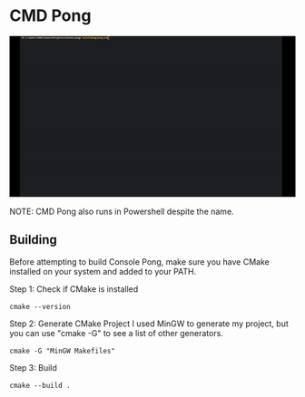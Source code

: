 # CMD Pong

![Alt Text](/console-pong.gif)

NOTE: CMD Pong also runs in Powershell despite the name.

## Building

Before attempting to build Console Pong, make sure you have CMake 
installed on your system and added to your PATH.

Step 1: Check if CMake is installed
```
cmake --version
```
Step 2: Generate CMake Project
I used MinGW to generate my project, but you can use "cmake -G" to see a list of other generators.
```
cmake -G "MinGW Makefiles"
```
Step 3: Build
```
cmake --build .
```